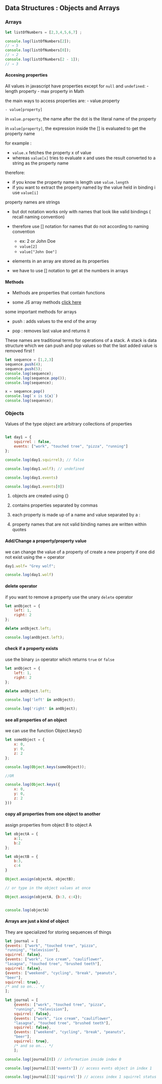 ## Data Structures : Objects and Arrays 

### Arrays 

```js
let listOfNumbers = [2,3,4,5,6,7] ;

console.log(listOfNumbers[2]);
// → 5
console.log(listOfNumbers[0]);
// → 2
console.log(listOfNumbers[2 - 1]);
// → 3

```

#### Accesing properties 

All values in javascript have properties except for `null` and `undefined`:
    - length property
    - max property in Math 

the main ways to access properties are:
    - value.property

    - value[property]

in `value.property`, the name after the dot is the literal name of the property

in `value[property]`, the expression inside the [] is evaluated to get the property name

for example : 
- `value.x` fetches the property x of value
- whereas `value[x]` tries to evaluate x and uses the result converted to a string as the property name

therefore:
- if you know the property name is length use `value.length`
- if you want to extract the property named by the value held in binding i use `value[i]`

property names are strings 
- but dot notation works only with names that look like valid bindings ( recall naming convention)
- therefore use [] notation for names that do not according to naming convention 
    - ex: 2 or John Doe 
    - `value[2]`
    - `value["John Doe"]`


- elements in an array are stored as its properties 

- we have to use [] notation to get at the numbers in arrays

#### Methods

- Methods are properties that contain functions

- some JS array methods [click here](https://www.w3schools.com/js/js_array_methods.asp)

some important methods for arrays 

- push : adds values to the end of the array

- pop : removes last value and returns it 

These names are traditional terms for operations of a stack. A stack is data structure which we can push and pop values so that the last added value is removed first !

```js
let sequence = [1,2,3]
sequence.push(4);
sequence.push(5);
console.log(sequence);
console.log(sequence.pop());
console.log(sequence);

x = sequence.pop()
console.log(`x is ${x}`)
console.log(sequence);

```


### Objects 

Values of the type object are arbitrary collections of properties 

```js 

let day1 = {
    squirrel : false, 
    events: ["work", "touched tree", "pizza", "running"]
}; 

console.log(day1.squirrel); // false

console.log(day1.wolf); // undefined

console.log(day1.events)

console.log(day1.events[0])

```

1. objects are created using {}

2. contains properties separated by commas

3. each property is made up of a name and value separated by a :

4. property names that are not valid binding names are written within quotes

#### Add/Change a property/property value

 we can change the value of a property of create a new property if one did not exist using the = operator 
```js
day1.wolf= "Grey wolf";

console.log(day1.wolf)

```

#### delete operator 

if you want to remove a property use the unary `delete` operator 

```js 
let anObject = {
    left: 1, 
    right: 2
};

delete anObject.left; 

console.log(anObject.left);

```

#### check if a property exists

use the binary `in` operator which returns `true` or `false`

```js
let anObject = {
    left: 1, 
    right: 2
};

delete anObject.left; 

console.log('left' in anObject); 

console.log('right' in anObject);

```

#### see all properties of an object 

we can use the function Object.keys()

```js 
let someObject = {
    x: 0,
    y: 0,
    z: 2
};

console.log(Object.keys(someObject));

//OR

console.log(Object.keys({
    x: 0,
    y: 0,
    z: 2
}))

```

#### copy all properties from one object to another 
assign properties from object B to object A 

```js 
let objectA = {
    a:1,
    b:2
};

let objectB = {
    b:3, 
    c:4
}

Object.assign(objectA, objectB);

// or type in the object values at once

Object.assign(objectA, {b:3, c:4});


console.log(objectA)

```


#### Arrays are just a kind of object

They are specialized for storing sequences of things

```js 
let journal = [
{events: ["work", "touched tree", "pizza",
"running", "television"],
squirrel: false},
{events: ["work", "ice cream", "cauliflower",
"lasagna", "touched tree", "brushed teeth"],
squirrel: false},
{events: ["weekend", "cycling", "break", "peanuts",
"beer"],
squirrel: true},
/* and so on... */
];

let journal = [
    {events: ["work", "touched tree", "pizza",
    "running", "television"],
    squirrel: false},
    {events: ["work", "ice cream", "cauliflower",
    "lasagna", "touched tree", "brushed teeth"],
    squirrel: false},
    {events: ["weekend", "cycling", "break", "peanuts",
    "beer"],
    squirrel: true},
    /* and so on... */
    ];

console.log(journal[0]) // information inside index 0

console.log(journal[1]['events']) // access evnts object in index 1

console.log(journal[1]['squirrel']) // access index 1 squirrel status

```




